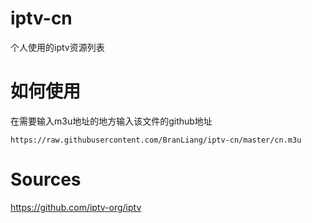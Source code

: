 # iptv-cn
个人使用的iptv资源列表

# 如何使用

在需要输入m3u地址的地方输入该文件的github地址

```
https://raw.githubusercontent.com/BranLiang/iptv-cn/master/cn.m3u
```

# Sources

https://github.com/iptv-org/iptv
